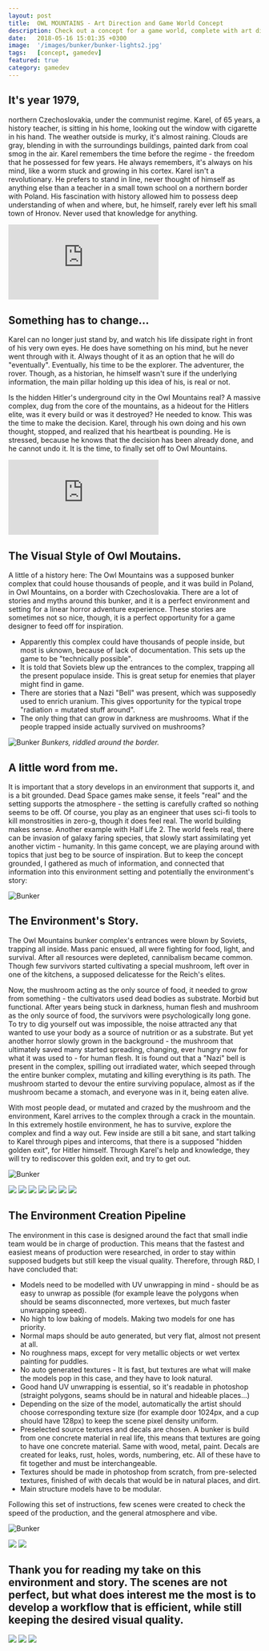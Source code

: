 ```yaml
---
layout: post
title:  OWL MOUNTAINS - Art Direction and Game World Concept
description: Check out a concept for a game world, complete with art direction.
date:   2018-05-16 15:01:35 +0300
image:  '/images/bunker/bunker-lights2.jpg'
tags:   [concept, gamedev]
featured: true
category: gamedev
---
```


## It's year 1979,
 northern Czechoslovakia, under the communist regime. Karel, of 65 years, a history teacher, is sitting in his home, looking out the window with cigarette in his hand. The weather outside is murky, it's almost raining. Clouds are gray, blending in with the surroundings buildings, painted dark from coal smog in the air. Karel remembers the time before the regime - the freedom that he possessed for few years. He always remembers, it's always on his mind, like a worm stuck and growing in his cortex. Karel isn't a revolutionary. He prefers to stand in line, never thought of himself as anything else than a teacher in a small town school on a northern border with Poland. His fascination with history allowed him to possess deep understanding of when and where, but, he himself, rarely ever left his small town of Hronov. Never used that knowledge for anything. 

<p><iframe src="https://www.youtube.com/embed/9LXRBHtphPw" frameborder="0" allowfullscreen></iframe></p>

## Something has to change...

Karel can no longer just stand by, and watch his life dissipate right in front of his very own eyes. He does have something on his mind, but he never went through with it. Always thought of it as an option that he will do "eventually". Eventually, his time to be the explorer. The adventurer, the rover. Though, as a historian, he himself wasn't sure if the underlying information, the main pillar holding up this idea of his, is real or not.

Is the hidden Hitler's underground city in the Owl Mountains real? A massive complex, dug from the core of the mountains, as a hideout for the Hitlers elite, was it every build or was it destroyed? He needed to know. This was the time to make the decision. Karel, through his own doing and his own thought, stopped, and realized that his heartbeat is pounding. He is stressed, because he knows that the decision has been already done, and he cannot undo it. It is the time, to finally set off to Owl Mountains.

<p><iframe src="https://www.youtube.com/embed/BCXLWvrWLHE" frameborder="0" allowfullscreen></iframe></p>

## The Visual Style of Owl Moutains.

A little of a history here: The Owl Mountains was a supposed bunker complex that could house thousands of people, and it was build in Poland, in Owl Mountains, on a border with Czechoslovakia. There are a lot of stories and myths around this bunker, and it is a perfect environment and setting for a linear horror adventure experience. These stories are sometimes not so nice, though, it is a perfect opportunity for a game designer to feed off for inspiration.
- Apparently this complex could have thousands of people inside, but most is uknown, because of lack of documentation. This sets up the game to be "technically possible".
- It is told that Soviets blew up the entrances to the complex, trapping all the present populace inside. This is great setup for enemies that player might find in game. 
- There are stories that a Nazi "Bell" was present, which was supposedly used to enrich uranium. This gives opportunity for the typical trope "radiation = mutated stuff around". 
- The only thing that can grow in darkness are mushrooms. What if the people trapped inside actually survived on mushrooms?

![Bunker]({{site.baseurl}}/images/bunker/bunker-08.jpg)
*Bunkers, riddled around the border.*

## A little word from me.

It is important that a story develops in an environment that supports it, and is a bit grounded. Dead Space games make sense, it feels "real" and the setting supports the atmosphere - the setting is carefully crafted so nothing seems to be off. Of course, you play as an engineer that uses sci-fi tools to kill monstrosities in zero-g, though it does feel real. The world building makes sense. Another example with Half Life 2. The world feels real, there can be invasion of galaxy faring species, that slowly start assimilating yet another victim - humanity.
In this game concept, we are playing around with topics that just beg to be source of inspiration. But to keep the concept grounded, I gathered as much of information, and connected that information into this environment setting and potentially the environment's story:

![Bunker]({{site.baseurl}}/images/bunker/bunker-01.jpg)

## The Environment's Story.

The Owl Mountains bunker complex's entrances were blown by Soviets, trapping all inside. Mass panic ensued, all were fighting for food, light, and survival. After all resources were depleted, cannibalism became common. Though few survivors started cultivating a special mushroom, left over in one of the kitchens, a supposed delicatesse for the Reich's elites. 

Now, the mushroom acting as the only source of food, it needed to grow from something - the cultivators used dead bodies as substrate. Morbid but functional. After years being stuck in darkness, human flesh and mushroom as the only source of food, the survivors were psychologically long gone. To try to dig yourself out was impossible, the noise attracted any that wanted to use your body as a source of nutrition or as a substrate. But yet another horror slowly grown in the background - the mushroom that ultimately saved many started spreading, changing, ever hungry now for what it was used to - for human flesh. It is found out that a "Nazi" bell is present in the complex, spilling out irradiated water, which seeped through the entire bunker complex, mutating and killing everything is its path. The mushroom started to devour the entire surviving populace, almost as if the mushroom became a stomach, and everyone was in it, being eaten alive. 

With most people dead, or mutated and crazed by the mushroom and the environment, Karel arrives to the complex through a crack in the mountain. In this extremely hostile environment, he has to survive, explore the complex and find a way out. Few inside are still a bit sane, and start talking to Karel through pipes and intercoms, that there is a supposed "hidden golden exit", for Hitler himself. Through Karel's help and knowledge, they will try to rediscover this golden exit, and try to get out.

![Bunker]({{site.baseurl}}/images/bunker/bunker-02.jpg)

<div class="gallery-box">
  <div class="gallery">
    <img src="/images/bunker/bunker-03.jpg">
    <img src="/images/bunker/bunker-04.jpg">
    <img src="/images/bunker/bunker-05.jpg">
    <img src="/images/bunker/bunker-06.png">
    <img src="/images/bunker/bunker-07.png">
    <img src="/images/bunker/bunker-09.png">
    <img src="/images/bunker/bunker-10.jpg">   
  </div>
</div>


## The Environment Creation Pipeline

The environment in this case is designed around the fact that small indie team would be in charge of production. This means that the fastest and easiest means of production were researched, in order to stay within supposed budgets but still keep the visual quality. Therefore, through R&D, I have concluded that:

- Models need to be modelled with UV unwrapping in mind - should be as easy to unwrap as possible (for example leave the polygons when should be seams disconnected, more vertexes, but much faster unwrapping speed).
- No high to low baking of models. Making two models for one has priority.
- Normal maps should be auto generated, but very flat, almost not present at all.
- No roughness maps, except for very metallic objects or wet vertex painting for puddles.
- No auto generated textures - It is fast, but textures are what will make the models pop in this case, and they have to look natural.
- Good hand UV unwrapping is essential, so it's readable in photoshop (straight polygons, seams should be in natural and hideable places...) 
- Depending on the size of the model, automatically the artist should choose corresponding texture size (for example door 1024px, and a cup should have 128px) to keep the scene pixel density uniform.
- Preselected source textures and decals are chosen. A bunker is build from one concrete material in real life, this means that textures are going to have one concrete material. Same with wood, metal, paint. Decals are created for leaks, rust, holes, words, numbering, etc. All of these have to fit together and must be interchangeable. 
- Textures should be made in photoshop from scratch, from pre-selected textures, finished of with decals that would be in natural places, and dirt.
- Main structure models have to be modular. 

Following this set of instructions, few scenes were created to check the speed of the production, and the general atmosphere and vibe.




![Bunker]({{site.baseurl}}/images/bunker/bunker-lights3.jpg)
<div class="gallery-box">
  <div class="gallery">
    <img src="/images/bunker/bunker-lights1.jpg">
    <img src="/images/bunker/bunker-lights2.jpg">
  </div>
</div>

## Thank you for reading my take on this environment and story. The scenes are not perfect, but what does interest me the most is to develop a workflow that is efficient, while still keeping the desired visual quality.

<div class="gallery-box">
  <div class="gallery">
    <img src="/images/bunker/bunker-prison_1.jpg">
    <img src="/images/bunker/bunker-prison_2.jpg">
    <img src="/images/bunker/bunker-prison_3.jpg">
  </div>
</div>

